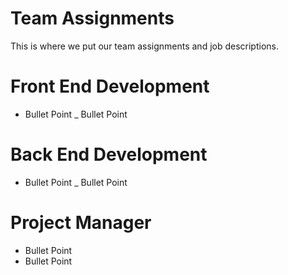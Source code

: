 # Team Assignments

This is where we put our team assignments and job descriptions.

# Front End Development

- Bullet Point
_ Bullet Point

# Back End Development

- Bullet Point
_ Bullet Point

# Project Manager

- Bullet Point
- Bullet Point
